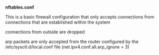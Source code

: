 **nftables.conf**

This is a basic firewall configuration that only accepts connections from connections that are established within the system

connections from outside are dropped

arp packets are only accepted from the router configured by the /etc/sysctl.d/local.conf file (net.ipv4.conf.all.arp_ignore = 3)
